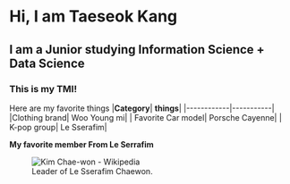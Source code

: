 # Hi, I am Taeseok Kang 
## I am a Junior studying Information Science + Data Science
### This is my TMI!


Here are my favorite things
|**Category**| **things**|
|------------|-----------|
|Clothing brand| Woo Young mi|
| Favorite Car model| Porsche Cayenne|
| K-pop group| Le Sserafim|

**My favorite member From Le Serrafim**
<figure>
  <img src="https://upload.wikimedia.org/wikipedia/commons/thumb/0/0d/Kim_Chaewon_LE_SSERAFIM_220923.jpg/640px-Kim_Chaewon_LE_SSERAFIM_220923.jpg" alt = "Kim Chae-won - Wikipedia">
  <figcaption>Leader of Le Sserafim Chaewon.</figcaption>
</figure>
